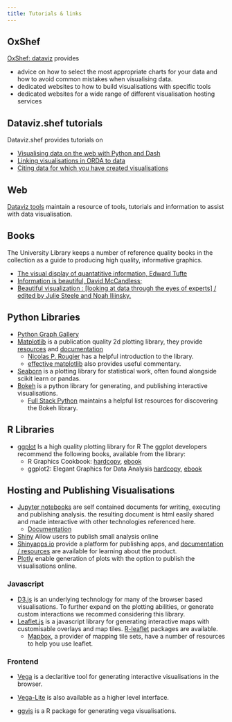 ```yaml
---
title: Tutorials & links
---
```


## OxShef

[OxShef: dataviz](https://oxshef.github.io/oxshef/) provides

- advice on how to select the most appropriate charts for your data and how to avoid common mistakes when visualising data. 
- dedicated websites to how to build visualisations with specific tools
- dedicated websites for a wide range of different visualisation hosting services

## Dataviz.shef tutorials

Dataviz.shef provides tutorials on

- [Visualising data on the web with Python and Dash](http://dataviz.shef.ac.uk/tutorials/dash/)
- [Linking visualisations in ORDA to data](http://dataviz.shef.ac.uk/orda/link/)
- [Citing data for which you have created visualisations](http://dataviz.shef.ac.uk/orda/cite/)


## Web

[Dataviz tools](http://dataviz.tools/) maintain a resource of tools, tutorials and information to assist with data visualisation.

## Books

The University Library keeps a number of reference quality books in the collection as a guide to producing high quality, informative graphics.

- [The visual display of quantatitive information, Edward Tufte](http://find.shef.ac.uk/primo_library/libweb/action/dlSearch.do?institution=44SFD&query=title,exact,the%20visual%20display%20of%20quantitative%20information&vid=SFD_VU2&search_scope=LSCOP_SFD&tab=local) 
- [Information is beautiful, David McCandless;](http://find.shef.ac.uk/SFD_VU2:SCOP_EVERYTHING:44SFD_ALMA_DS21203368840001441)
- [Beautiful visualization : \[looking at data through the eyes of experts\] / edited by Julie Steele and Noah Iliinsky.](http://find.shef.ac.uk/SFD_VU2:LSCOP_SFD:44SFD_ALMA_DS21204443980001441)


## Python Libraries <a name="python"></a>

- [Python Graph Gallery](https://python-graph-gallery.com/)
- <a name="matplotlib"></a>[Matplotlib](https://matplotlib.org/) is a publication quality 2d plotting library, they provide [resources](https://matplotlib.org/contents.html) and [documentation](https://matplotlib.org/contents.html) 
    - [Nicolas P. Rougier](https://www.labri.fr/perso/nrougier/teaching/matplotlib/) has a helpful introduction to the library. 
    - [effective matplotlib](http://pbpython.com/effective-matplotlib.html) also provides useful commentary.
- <a name="seaborn"></a>[Seaborn](http://seaborn.pydata.org/index.html) is a plotting library for statistical work, often found alongside scikit learn or pandas.
- <a name="bokeh"></a>[Bokeh](https://bokeh.pydata.org/en/latest/docs/user_guide.html) is a python library for generating, and publishing interactive visualisations.
    - [Full Stack Python](https://www.fullstackpython.com/bokeh.html) maintains a helpful list resources for discovering the Bokeh library.  
        

## R Libraries <a name="R"></a>

- [ggplot](http://ggplot2.org/) Is a high quality plotting library for R
    The ggplot developers recommend the following books, available from the library:
    - R Graphics Cookbook: [hardcopy](http://find.shef.ac.uk/SFD_VU2:SCOP_EVERYTHING:44SFD_ALMA_DS21242869370001441), [ebook](http://find.shef.ac.uk/SFD_VU2:SCOP_EVERYTHING:44SFD_ALMA_DS51242714290001441)
    - ggplot2: Elegant Graphics for Data Analysis [hardcopy](http://find.shef.ac.uk/SFD_VU2:SCOP_EVERYTHING:44SFD_ALMA_DS21200709010001441), 
    [ebook](http://find.shef.ac.uk/SFD_VU2:SCOP_EVERYTHING:44SFD_ALMA_DS51219894310001441)



## Hosting and Publishing Visualisations

- <a name="jupyter"></a>[Jupyter notebooks](http://jupyter.org/) are self contained documents for writing, executing and publishing analysis.
the resulting document is html easily shared and made interactive with other technologies referenced here. 
    - [Documentation](https://jupyter-notebook.readthedocs.io/en/latest/) 
- [Shiny](http://shiny.rstudio.com/) Allow users to publish small analysis online
- [Shinyapps.io](http://www.shinyapps.io/) provide a platform for publishing apps, and [documentation / resources](http://shiny.rstudio.com/articles) are available for learning about the product.
- [Plotly](https://plot.ly/api/) enable generation of plots with the option to publish the visualisations online.


### Javascript

- <a name="D3"></a>[D3.js](https://github.com/d3/d3/wiki/Gallery) is an underlying technology for many of the browser based visualisations. To further expand on the plotting abilities, or generate custom interactions we recommed considering this library.
- <a name="leaflet"></a>[Leaflet.js](http://leafletjs.com/) is a javascript library for generating interactive maps with customisable overlays and map tiles. [R-leaflet](https://rstudio.github.io/leaflet/) packages are available.
    - <a name="mapbox"></a>[Mapbox](https://www.mapbox.com), a provider of mapping tile sets, have a number of resources to help you use leaflet. 

### Frontend

- <a name="vega"></a>[Vega](https://vega.github.io/) is a declaritive tool for generating interactive visualisations in the browser.
- [Vega-Lite](https://vega.github.io/vega-lite/) is also available as a higher level interface.    

- [ggvis](http://ggvis.rstudio.com/) is a R package for generating vega visualisations.


